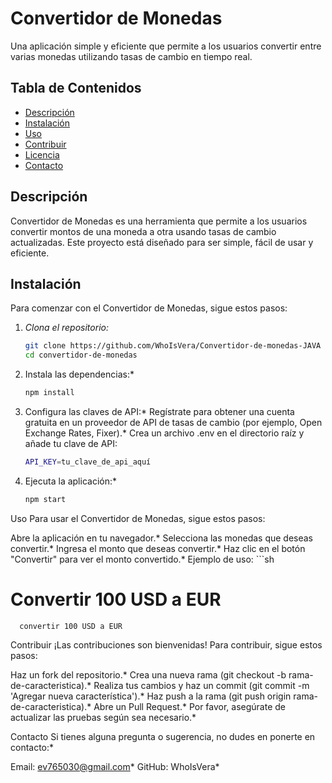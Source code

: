 # Convertidor de Monedas

Una aplicación simple y eficiente que permite a los usuarios convertir entre varias monedas utilizando tasas de cambio en tiempo real.

## Tabla de Contenidos
- [Descripción](#descripción)
- [Instalación](#instalación)
- [Uso](#uso)
- [Contribuir](#contribuir)
- [Licencia](#licencia)
- [Contacto](#contacto)

## Descripción

Convertidor de Monedas es una herramienta que permite a los usuarios convertir montos de una moneda a otra usando tasas de cambio actualizadas. Este proyecto está diseñado para ser simple, fácil de usar y eficiente.

## Instalación

Para comenzar con el Convertidor de Monedas, sigue estos pasos:

1. *Clona el repositorio:*
   ```sh
   git clone https://github.com/WhoIsVera/Convertidor-de-monedas-JAVA
   cd convertidor-de-monedas

2. Instala las dependencias:*
   ```sh
   npm install

3. Configura las claves de API:*
   Regístrate para obtener una cuenta gratuita en un proveedor de API de tasas de cambio (por ejemplo, Open Exchange Rates, Fixer).*
   Crea un archivo .env en el directorio raíz y añade tu clave de API:
    ```sh
    API_KEY=tu_clave_de_api_aquí

4. Ejecuta la aplicación:*
    ```sh
    npm start
Uso
Para usar el Convertidor de Monedas, sigue estos pasos:

Abre la aplicación en tu navegador.*
Selecciona las monedas que deseas convertir.*
Ingresa el monto que deseas convertir.*
Haz clic en el botón "Convertir" para ver el monto convertido.*
Ejemplo de uso:
    ```sh
  # Convertir 100 USD a EUR  
      convertir 100 USD a EUR

      
Contribuir
¡Las contribuciones son bienvenidas! Para contribuir, sigue estos pasos:

Haz un fork del repositorio.*
Crea una nueva rama (git checkout -b rama-de-caracteristica).*
Realiza tus cambios y haz un commit (git commit -m 'Agregar nueva característica').*
Haz push a la rama (git push origin rama-de-caracteristica).*
Abre un Pull Request.*
Por favor, asegúrate de actualizar las pruebas según sea necesario.*

Contacto
Si tienes alguna pregunta o sugerencia, no dudes en ponerte en contacto:*

Email: ev765030@gmail.com*
GitHub: WhoIsVera*
